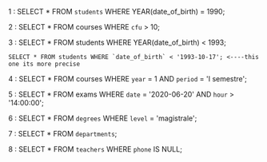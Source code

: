 1 : SELECT * FROM `students` WHERE YEAR(date_of_birth) = 1990;

2 : SELECT * FROM courses WHERE `cfu` > 10;

3 : SELECT * FROM students WHERE YEAR(date_of_birth) < 1993;
   
    SELECT * FROM students WHERE `date_of_birth` < '1993-10-17'; <----this one its more precise

4 : SELECT * FROM courses WHERE `year` = 1 AND `period` = 'I semestre';

5 : SELECT * FROM exams WHERE `date` = '2020-06-20' AND `hour` > '14:00:00';

6 : SELECT * FROM `degrees` WHERE `level` = 'magistrale';

7 : SELECT * FROM `departments`;

8 : SELECT * FROM `teachers` WHERE `phone` IS NULL;